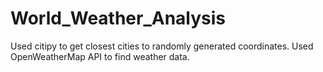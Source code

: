 # World_Weather_Analysis

Used citipy to get closest cities to randomly generated coordinates. Used OpenWeatherMap API to find weather data. 
